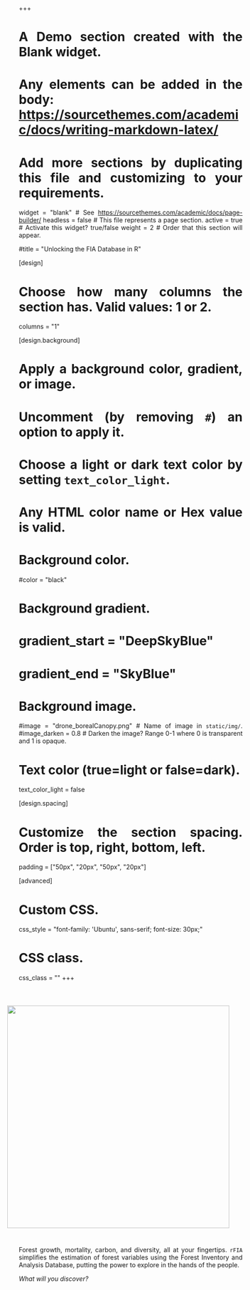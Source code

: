 +++
# A Demo section created with the Blank widget.
# Any elements can be added in the body: https://sourcethemes.com/academic/docs/writing-markdown-latex/
# Add more sections by duplicating this file and customizing to your requirements.

widget = "blank"  # See https://sourcethemes.com/academic/docs/page-builder/
headless = false  # This file represents a page section.
active = true  # Activate this widget? true/false
weight = 2  # Order that this section will appear.

#title = "Unlocking the FIA Database in R"

[design]
  # Choose how many columns the section has. Valid values: 1 or 2.
  columns = "1"

[design.background]
  # Apply a background color, gradient, or image.
  #   Uncomment (by removing `#`) an option to apply it.
  #   Choose a light or dark text color by setting `text_color_light`.
  #   Any HTML color name or Hex value is valid.

  # Background color.
  #color = "black"
  
  # Background gradient.
  # gradient_start = "DeepSkyBlue"
  # gradient_end = "SkyBlue"
  
  # Background image.
  #image = "drone_borealCanopy.png"  # Name of image in `static/img/`.
  #image_darken = 0.8 # Darken the image? Range 0-1 where 0 is transparent and 1 is opaque.


  # Text color (true=light or false=dark).
  text_color_light = false

[design.spacing]
  # Customize the section spacing. Order is top, right, bottom, left.
  padding = ["50px", "20px", "50px", "20px"]

[advanced]
 # Custom CSS. 
 css_style = "font-family: 'Ubuntu', sans-serif; font-size: 30px;"
 
 # CSS class.
 css_class = ""
+++

<img style="float: right;" src="/img/vt_wp_mort1.jpg" hspace = 30 vspace = 40, width = 500>

<style>
body {
text-align: justify}
</style>

Forest growth, mortality, carbon, and diversity, all at your fingertips. `rFIA` simplifies the estimation of forest variables using the Forest Inventory and Analysis Database, putting the power to explore in the hands of the people. 

_What will you discover?_


